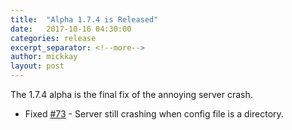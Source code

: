 ```yaml
---
title:  "Alpha 1.7.4 is Released"
date:   2017-10-16 04:30:00
categories: release
excerpt_separator: <!--more-->
author: mickkay
layout: post
---
```

The 1.7.4 alpha is the final fix of the annoying server crash.
<!--more-->

* Fixed [#73](https://github.com/wizards-of-lua/wizards-of-lua/issues/73) - Server still crashing when config file is a directory.
